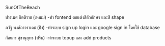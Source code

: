 SunOfTheBeach

ปารเมศ กิตติราช (เหมเม่)
-ทำ fontend ตกแต่งสีตัวอักษร และสี shape

ภวัฐ พงศ์ถาวราเดช (ปิง)
-ทำระบบ sign up login และ google sign in โดยใช้ database

กัลยกร สุขานุยุทธ (ปริม)
-ทำระบบ topup และ add products
